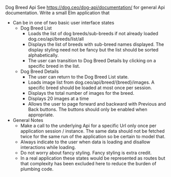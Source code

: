 Dog Breed Api
See https://dog.ceo/dog-api/documentation/ for general Api documentation. Write a small Elm application that 
* Can be in one of two basic user interface states
    * Dog Breed List 
        * Loads the list of dog breeds/sub-breeds if not already loaded dog.ceo/api/breeds/list/all
        * Displays the list of breeds with sub-breed names displayed. The display styling need not be fancy but the list should be sorted alphabetically.
        * The user can transition to Dog Breed Details by clicking on a specific breed in the list.
    * Dog Breed Details
        * The user can return to the Dog Breed List state.
        * Loads image list from dog.ceo/api/breed/{breed}/images. A specific breed should be loaded at most once per session.
        * Displays the total number of images for the breed.
        * Displays 20 images at a time
        * Allows the user to page forward and backward with Previous and Back buttons. The buttons should only be enabled when appropriate.  
* General Notes
    * Make a call to the underlying Api for a specific Url only once per application session / instance. The same data should not be fetched twice for the same run of the application so be certain to model that.
    * Always indicate to the user when data is loading and disallow interactions while loading.
    * Do not worry about fancy styling. Fancy styling is extra credit.  
    * In a real application these states would be represented as routes but that complexity has been excluded here to reduce the burden of plumbing code.

